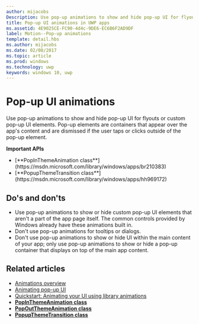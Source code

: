 ---author: mijacobsDescription: Use pop-up animations to show and hide pop-up UI for flyouts or custom pop-up UI elements. Pop-up elements are containers that appear over the app's content and are dismissed if the user taps or clicks outside of the pop-up element.title: Pop-up UI animations in UWP appsms.assetid: 4E9025CE-FC90-4d4c-9DE6-EC6B6F2AD9DFlabel: Motion--Pop-up animationstemplate: detail.hbsms.author: mijacobsms.date: 02/08/2017ms.topic: articlems.prod: windowsms.technology: uwpkeywords: windows 10, uwp---# Pop-up UI animations<link rel="stylesheet" href="https://az835927.vo.msecnd.net/sites/uwp/Resources/css/custom.css">Use pop-up animations to show and hide pop-up UI for flyouts or custom pop-up UI elements. Pop-up elements are containers that appear over the app's content and are dismissed if the user taps or clicks outside of the pop-up element.<div class="important-apis" ><b>Important APIs</b><br/><ul><li>[**PopInThemeAnimation class**](https://msdn.microsoft.com/library/windows/apps/br210383)</li><li>[**PopupThemeTransition class**](https://msdn.microsoft.com/library/windows/apps/hh969172)</li></ul></div>## Do's and don'ts-   Use pop-up animations to show or hide custom pop-up UI elements that aren't a part of the app page itself. The common controls provided by Windows already have these animations built in.-   Don't use pop-up animations for tooltips or dialogs.-   Don't use pop-up animations to show or hide UI within the main content of your app; only use pop-up animations to show or hide a pop-up container that displays on top of the main app content.## Related articles* [Animations overview](https://msdn.microsoft.com/library/windows/apps/mt187350)* [Animating pop-up UI](https://msdn.microsoft.com/library/windows/apps/xaml/jj649433)* [Quickstart: Animating your UI using library animations](https://msdn.microsoft.com/library/windows/apps/xaml/hh452703)* [**PopInThemeAnimation class**](https://msdn.microsoft.com/library/windows/apps/br210383)* [**PopOutThemeAnimation class**](https://msdn.microsoft.com/library/windows/apps/br210391)* [**PopupThemeTransition class**](https://msdn.microsoft.com/library/windows/apps/hh969172)  